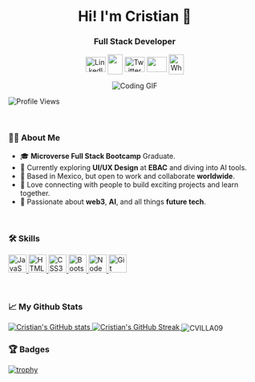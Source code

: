 <h1 align="center">Hi! I'm Cristian 👋</h1>

<h3 align="center">Full Stack Developer</h3>

<p align="center">
  <a href="https://www.linkedin.com/in/cristian-villa-5b518127b/" target="blank"><img align="center" src="https://cdn.jsdelivr.net/npm/simple-icons@3.0.1/icons/linkedin.svg" alt="LinkedIn" height="30" width="40" /></a>
  <a href="https://github.com/CVILLA09" target="blank" ><img align="center" src="https://raw.githubusercontent.com/danielcranney/readme-generator/main/public/icons/socials/github.svg" width="30" height="40" /></a>
  <a href="https://twitter.com/cvillevir" target="blank"><img align="center" src="https://cdn.jsdelivr.net/npm/simple-icons@3.0.1/icons/twitter.svg" alt="Twitter" height="30" width="40" /></a>
  <a href="mailto:c.villavirgen@gmail.com"><img align="center" src="https://simpleicons.org/icons/gmail.svg" height="30" width="40" /></a>
  <a href="https://wa.me/+5213325373226" target="blank"><img align="center" src="https://cdn.jsdelivr.net/npm/simple-icons@3.0.1/icons/whatsapp.svg" alt="WhatsApp" width="30" height="40" /></a>
</p>

<p align="center">
  <img src="https://media2.giphy.com/media/qgQUggAC3Pfv687qPC/giphy.gif" alt="Coding GIF" />
</p>

<p align="left">
  <img src="https://komarev.com/ghpvc/?username=CVILLA09&label=Views&color=blue&style=plastic" alt="Profile Views" />
</p>

<br />

### 👨‍💻 About Me

- 🎓 **Microverse Full Stack Bootcamp** Graduate.
- 🌱 Currently exploring **UI/UX Design** at **EBAC** and diving into AI tools.
- 📍 Based in Mexico, but open to work and collaborate **worldwide**.
- 🤝 Love connecting with people to build exciting projects and learn together.
- 🚀 Passionate about **web3**, **AI**, and all things **future tech**.

<br />

### 🛠️ Skills

<p align="left">
  <a href="https://developer.mozilla.org/en-US/docs/Web/JavaScript" target="_blank" rel="noreferrer">
    <img src="https://raw.githubusercontent.com/danielcranney/readme-generator/main/public/icons/skills/javascript-colored.svg" width="36" height="36" alt="JavaScript" />
  </a>
  <a href="https://developer.mozilla.org/en-US/docs/Glossary/HTML5" target="_blank" rel="noreferrer">
    <img src="https://raw.githubusercontent.com/danielcranney/readme-generator/main/public/icons/skills/html5-colored.svg" width="36" height="36" alt="HTML5" />
  </a>
  <a href="https://www.w3.org/TR/CSS/#css" target="_blank" rel="noreferrer">
    <img src="https://raw.githubusercontent.com/danielcranney/readme-generator/main/public/icons/skills/css3-colored.svg" width="36" height="36" alt="CSS3" />
  </a>
  <a href="https://getbootstrap.com/" target="_blank" rel="noreferrer">
    <img src="https://raw.githubusercontent.com/danielcranney/readme-generator/main/public/icons/skills/bootstrap-colored.svg" width="36" height="36" alt="Bootstrap" />
  </a>
  <a href="https://nodejs.org/en/" target="_blank" rel="noreferrer">
    <img src="https://raw.githubusercontent.com/danielcranney/readme-generator/main/public/icons/skills/nodejs-colored.svg" width="36" height="36" alt="NodeJS" />
  </a>
  <a href="https://git-scm.com/" target="_blank" rel="noreferrer">
    <img src="https://raw.githubusercontent.com/danielcranney/readme-generator/main/public/icons/skills/git-colored.svg" width="36" height="36" alt="Git" />
  </a>
</p>

<br />

### 📈 My Github Stats

<a href="http://www.github.com/CVILLA09">
  <img src="https://github-readme-stats.vercel.app/api?username=CVILLA09&show_icons=true&count_private=true&theme=merko&title_color=e25822&icon_color=e25822&ring_color=0891b2&hide_border=true" alt="Cristian's GitHub stats" />
</a>
<a href="http://www.github.com/CVILLA09">
  <img src="https://github-readme-streak-stats.herokuapp.com/?user=CVILLA09&theme=merko&ring=e25822&fire=e25822&currStreakNum=ffffff&currStreakLabel=0891b2&hide_border=true" alt="Cristian's GitHub Streak" />
</a>
<img align="center" src="https://github-readme-stats.vercel.app/api/top-langs?username=CVILLA09&show_icons=true&theme=merko&layout=compact&hide_border=true" alt="CVILLA09" />

<br />

### 🏆 Badges

[![trophy](https://github-profile-trophy.vercel.app/?username=CVILLA09)](https://github.com/ryo-ma/github-profile-trophy)
